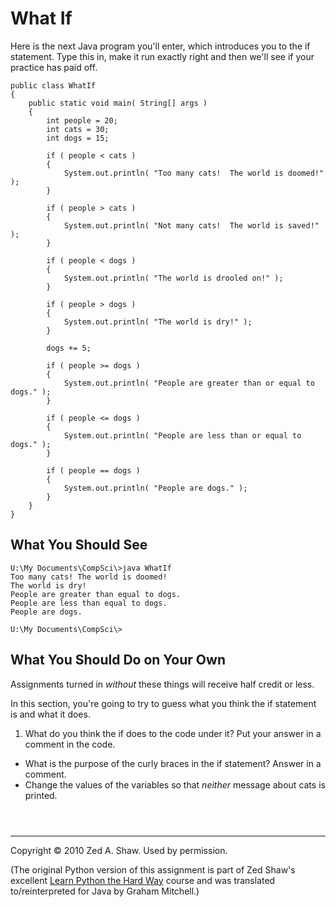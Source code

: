 # What If


Here is the next Java program you'll enter, which introduces you to the if statement. Type this in, make it run
exactly right and then we'll see if your practice has paid off.



```
public class WhatIf
{
	public static void main( String[] args )
	{
		int people = 20;
		int cats = 30;
		int dogs = 15;

		if ( people < cats )
		{
			System.out.println( "Too many cats!  The world is doomed!" );
		}

		if ( people > cats )
		{
			System.out.println( "Not many cats!  The world is saved!" );
		}

		if ( people < dogs )
		{
			System.out.println( "The world is drooled on!" );
		}

		if ( people > dogs )
		{
			System.out.println( "The world is dry!" );
		}

		dogs += 5;

		if ( people >= dogs )
		{
			System.out.println( "People are greater than or equal to dogs." );
		}

		if ( people <= dogs )
		{
			System.out.println( "People are less than or equal to dogs." );
		}

		if ( people == dogs )
		{
			System.out.println( "People are dogs." );
		}
	}
}

```

What You Should See
-------------------



```
U:\My Documents\CompSci\>java WhatIf
Too many cats! The world is doomed!
The world is dry!
People are greater than equal to dogs.
People are less than equal to dogs.
People are dogs.

U:\My Documents\CompSci\>

```

What You Should Do on Your Own
------------------------------


Assignments turned in *without* these things will receive half credit or less.


In this section, you're going to try to guess what you think the if statement is and what it does.


1. What do you think the if does to the code under it? Put your answer in a comment in the code.
 - What is the purpose of the curly braces in the if statement? Answer in a comment.
 - Change the values of the variables so that *neither* message about cats is printed.





```



```



---


Copyright © 2010 Zed A. Shaw. Used by permission.


(The original Python version of this assignment is part of Zed Shaw's excellent 
[Learn Python the Hard Way](http://learnpythonthehardway.org/) course and
was translated to/reinterpreted for Java by Graham Mitchell.)




